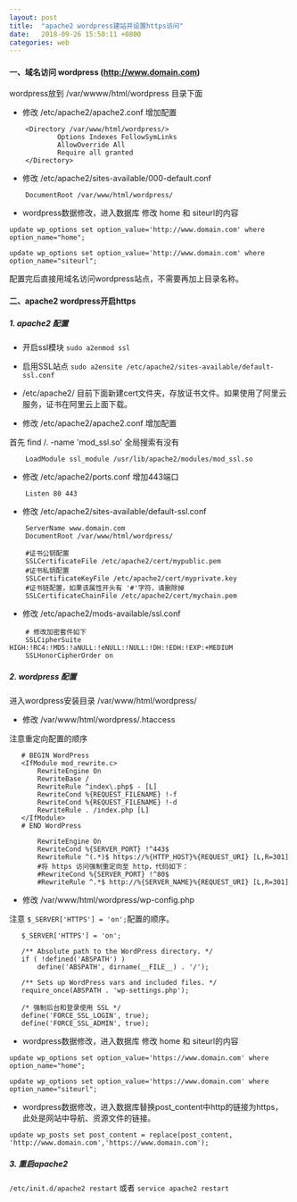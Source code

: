 ```yaml
---
layout: post
title:  "apache2 wordpress建站并设置https访问"
date:   2018-09-26 15:50:11 +0800
categories: web
---
```



#### 一、域名访问 wordpress (http://www.domain.com)


wordpress放到 /var/wwww/html/wordpress 目录下面

- 修改 /etc/apache2/apache2.conf 增加配置

``` shell
    <Directory /var/www/html/wordpress/>
            Options Indexes FollowSymLinks
            AllowOverride All
            Require all granted
    </Directory>
```

- 修改 /etc/apache2/sites-available/000-default.conf

``` shell
    DocumentRoot /var/www/html/wordpress/
```

- wordpress数据修改，进入数据库 修改 home 和 siteurl的内容

`update wp_options set option_value='http://www.domain.com' where option_name="home";`

`update wp_options set option_value='http://www.domain.com' where option_name="siteurl";`

配置完后直接用域名访问wordpress站点，不需要再加上目录名称。


#### 二、apache2 wordpress开启https


##### 1. apache2 配置


- 开启ssl模块  `sudo a2enmod ssl`

- 启用SSL站点  `sudo a2ensite /etc/apache2/sites-available/default-ssl.conf`

- /etc/apache2/ 目前下面新建cert文件夹，存放证书文件。如果使用了阿里云服务，证书在阿里云上面下载。

- 修改 /etc/apache2/apache2.conf 增加配置

首先 find /. -name 'mod_ssl.so' 全局搜索有没有

``` shell
    LoadModule ssl_module /usr/lib/apache2/modules/mod_ssl.so
```

- 修改 /etc/apache2/ports.conf 增加443端口

``` shell
    Listen 80 443
```


- 修改 /etc/apache2/sites-available/default-ssl.conf

``` shell
    ServerName www.domain.com
    DocumentRoot /var/www/html/wordpress/

    #证书公钥配置
    SSLCertificateFile /etc/apache2/cert/mypublic.pem
    #证书私钥配置
    SSLCertificateKeyFile /etc/apache2/cert/myprivate.key
    #证书链配置，如果该属性开头有 '#'字符，请删除掉
    SSLCertificateChainFile /etc/apache2/cert/mychain.pem
```

- 修改 /etc/apache2/mods-available/ssl.conf

``` shell
    # 修改加密套件如下
    SSLCipherSuite HIGH:!RC4:!MD5:!aNULL:!eNULL:!NULL:!DH:!EDH:!EXP:+MEDIUM
    SSLHonorCipherOrder on
```


##### 2. wordpress 配置


 进入wordpress安装目录 /var/www/html/wordpress/

 - 修改 /var/www/html/wordpress/.htaccess

 注意重定向配置的顺序

 ``` shell
    # BEGIN WordPress
    <IfModule mod_rewrite.c>
        RewriteEngine On
        RewriteBase /
        RewriteRule ^index\.php$ - [L]
        RewriteCond %{REQUEST_FILENAME} !-f
        RewriteCond %{REQUEST_FILENAME} !-d
        RewriteRule . /index.php [L]
    </IfModule>
    # END WordPress

        RewriteEngine On
        RewriteCond %{SERVER_PORT} !^443$
        RewriteRule ^(.*)$ https://%{HTTP_HOST}%{REQUEST_URI} [L,R=301]
        #将 https 访问强制重定向至 http，代码如下：
        #RewriteCond %{SERVER_PORT} !^80$
        #RewriteRule ^.*$ http://%{SERVER_NAME}%{REQUEST_URI} [L,R=301]
 ```

 - 修改 /var/www/html/wordpress/wp-config.php

 注意 `$_SERVER['HTTPS'] = 'on';`配置的顺序。

 ``` shell
    $_SERVER['HTTPS'] = 'on';

    /** Absolute path to the WordPress directory. */
    if ( !defined('ABSPATH') )
        define('ABSPATH', dirname(__FILE__) . '/');

    /** Sets up WordPress vars and included files. */
    require_once(ABSPATH . 'wp-settings.php');

    /* 强制后台和登录使用 SSL */
    define('FORCE_SSL_LOGIN', true);
    define('FORCE_SSL_ADMIN', true);
 ```

 - wordpress数据修改，进入数据库 修改 home 和 siteurl的内容

`update wp_options set option_value='https://www.domain.com' where option_name="home";`

`update wp_options set option_value='https://www.domain.com' where option_name="siteurl";`

 - wordpress数据修改，进入数据库替换post_content中http的链接为https，此处是网站中导航、资源文件的链接。

 `update wp_posts set post_content = replace(post_content, 'http://www.domain.com','https://www.domain.com');`



 ##### 3. 重启apache2


 `/etc/init.d/apache2 restart` 或者 `service apache2 restart`